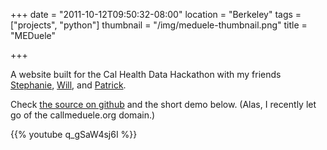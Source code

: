 +++
date = "2011-10-12T09:50:32-08:00"
location = "Berkeley"
tags = ["projects", "python"]
thumbnail = "/img/meduele-thumbnail.png"
title = "MEDuele"

+++

A website built for the Cal Health Data Hackathon with my friends
[Stephanie](http://stephjang.com), [Will](http://iamwillpatrick.com), and [Patrick](http://stanford.edu/~ppye).

Check [the source on github](https://github.com/yosemitebandit/meduele) and the short demo below.
(Alas, I recently let go of the callmeduele.org domain.)

{{% youtube q_gSaW4sj6I %}}

